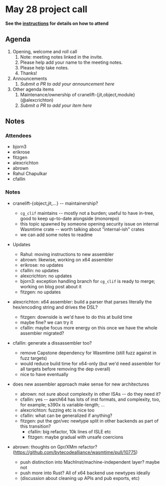 # May 28 project call

**See the [instructions](../README.md) for details on how to attend**

## Agenda
1. Opening, welcome and roll call
    1. Note: meeting notes linked in the invite.
    1. Please help add your name to the meeting notes.
    1. Please help take notes.
    1. Thanks!
1. Announcements
    1. _Submit a PR to add your announcement here_
1. Other agenda items
    1. Maintenance/ownership of cranelift-{jit,object,module} (@alexcrichton)
    1. _Submit a PR to add your item here_

## Notes

### Attendees

- bjorn3
- erikrose
- fitzgen
- alexcrichton
- abrown
- Rahul Chapulkar
- cfallin

### Notes

- cranelift-{object,jit,...} -- maintainership?
  - `cg_clif` maintains -- mostly not a burden; useful to have in-tree, good to
    keep up-to-date alongside (monorepo)
  - this topic spawned by someone opening security issue on internal Wasmtime
    crate -- worth talking about "internal-ish" crates
  - we can add some notes to readme

- Updates
  - Rahul: moving instructions to new assembler
  - abrown: likewise, working on x64 assembler
  - erikrose: no updates
  - cfallin: no updates
  - alexcrichton: no updates
  - bjorn3: exception handling branch for `cg_clif` is ready to merge; working
    on blog post about it
  - fitzgen: no updates

- alexcrichton: x64 assembler: build a parser that parses literally the
  hex/encoding string and drives the DSL?
  - fitzgen: downside is we'd have to do this at build time
  - maybe fine? we can try it
  - cfallin: maybe focus more energy on this once we have the whole assembler
    migrated?

- cfallin: generate a dissassembler too?
  - remove Capstone dependency for Wasmtime (still fuzz against in fuzz targets)
  - would reduce build time for x64-only (but we'd need assembler for all
    targets before removing the dep overall)
  - nice to have eventually

- does new assembler approach make sense for new architectures
  - abrown: not sure about complexity in other ISAs -- do they need it?
  - cfallin: yes -- aarch64 has lots of inst formats, and complexity, too, for
    example; s390x is variable-length; ...
  - alexcrichton: fuzzing etc is nice too
  - cfallin: what can be generalized if anything?
  - fitzgen: put the gpr/vec newtype split in other backends as part of this
    transition?
    - cfallin: big refactor, 10k lines of ISLE etc
    - fitzgen: maybe gradual with unsafe coercions

- abrown: thoughts on Gpr/XMm refactor?
  (https://github.com/bytecodealliance/wasmtime/pull/10775)
  - push distinction into MachInst/machine-independent layer? maybe not
  - push more into Rust? All of x64 backend use newtypes ideally
  - (discussion about cleaning up APIs and pub exports, etc)
